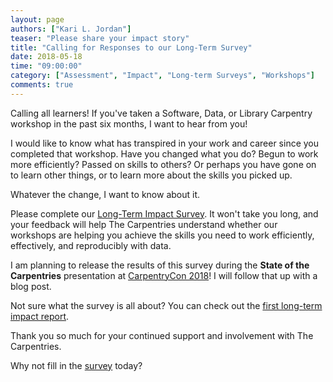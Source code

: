 ```yaml
---
layout: page
authors: ["Kari L. Jordan"]
teaser: "Please share your impact story"
title: "Calling for Responses to our Long-Term Survey"
date: 2018-05-18
time: "09:00:00"
category: ["Assessment", "Impact", "Long-term Surveys", "Workshops"]
comments: true
---
```


Calling all learners! If you've taken a Software, Data, or Library Carpentry workshop in the past six months, I want to hear from you!

I would like to know what has transpired in your work and career since you completed that workshop. Have you changed what you do? 
Begun to work more efficiently? Passed on skills to others? Or perhaps you have gone on to learn other things, or to learn more about the skills
you picked up.

Whatever the change, I want to know about it. 

Please complete our [Long-Term Impact Survey](https://www.surveymonkey.com/r/carpentrieslongtermassessment). 
It won't take you long, and your feedback will help The Carpentries 
understand whether our workshops are helping you achieve the skills you need to work efficiently, effectively, and 
reproducibly with data.

I am planning to release the results of this survey during 
the **State of the Carpentries** presentation at [CarpentryCon 2018](http://www.carpentrycon.org/)! I will follow that up with a blog post.

Not sure what the survey is all about? 
You can check out the [first long-term impact report](http://www.datacarpentry.org/blog/long-term-survey-results/).

Thank you so much for your continued support and involvement with The Carpentries.

Why not fill in the [survey](https://www.surveymonkey.com/r/carpentrieslongtermassessment) today?
